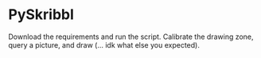 # PySkribbl

Download the requirements and run the script. Calibrate the drawing zone, query a picture, and draw (... idk what else you expected).